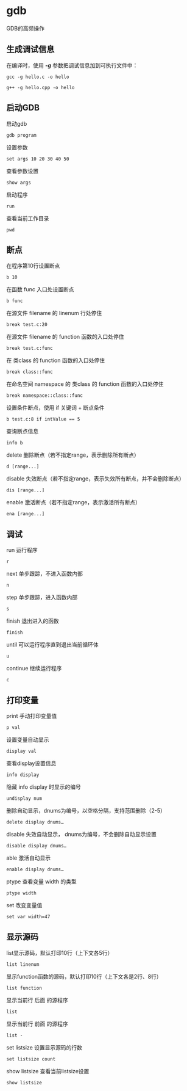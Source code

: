 # gdb

GDB的高频操作

## 生成调试信息

在编译时，使用 ***-g*** 参数把调试信息加到可执行文件中：
```
gcc -g hello.c -o hello
````
```
g++ -g hello.cpp -o hello
```

## 启动GDB

启动gdb
```
gdb program
```
设置参数
```
set args 10 20 30 40 50 
```
查看参数设置
```
show args
```
启动程序
```
run
```
查看当前工作目录
```
pwd
```

## 断点

在程序第10行设置断点
```
b 10
```
在函数 func 入口处设置断点
```
b func
```
在源文件 filename 的 linenum 行处停住
```
break test.c:20
```
在源文件 filename 的 function 函数的入口处停住
```
break test.c:func
```
在 类class 的 function 函数的入口处停住
```
break class::func
```
在命名空间 namespace 的 类class 的 function 函数的入口处停住
```
break namespace::class::func
```
设置条件断点，使用 if 关键词 + 断点条件
```
b test.c:8 if intValue == 5
```
查询断点信息
```
info b
```
delete 删除断点（若不指定range，表示删除所有断点）
```
d [range...]
```
disable 失效断点（若不指定range，表示失效所有断点，并不会删除断点）
```
dis [range...]
```
enable 激活断点（若不指定range，表示激活所有断点）
```
ena [range...]
```

## 调试

run 运行程序
```
r
```
next 单步跟踪，不进入函数内部
```
n
```
step 单步跟踪，进入函数内部
```
s
```
finish 退出进入的函数
```
finish
```
until 可以运行程序直到退出当前循环体
```
u
```
continue 继续运行程序
```
c
```

## 打印变量

print 手动打印变量值
```
p val
```
设置变量自动显示
```
display val
```
查看display设置信息
```
info display
```
隐藏 info display 时显示的编号
```
undisplay num
```
删除自动显示，dnums为编号，以空格分隔，支持范围删除（2-5）
```
delete display dnums…
```
disable 失效自动显示， dnums为编号，不会删除自动显示设置
```
disable display dnums…
```
able 激活自动显示
```
enable display dnums…
```
ptype 查看变量 width 的类型
```
ptype width
```
set 改变变量值
```
set var width=47
```

## 显示源码

list显示源码，默认打印10行（上下文各5行）
```
list linenum
```
显示function函数的源码，默认打印10行（上下文各是2行、8行）
```
list function
```
显示当前行 后面 的源程序
```
list
```
显示当前行 前面 的源程序
```
list -
```
set listsize 设置显示源码的行数
```
set listsize count
```
show listsize 查看当前listsize设置
```
show listsize
```

